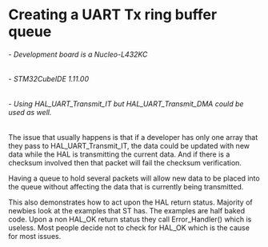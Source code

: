 # Creating a UART Tx ring buffer queue

###### - Development board is a Nucleo-L432KC
###### - STM32CubeIDE 1.11.00
###### - Using HAL_UART_Transmit_IT but HAL_UART_Transmit_DMA could be used as well.


The issue that usually happens is that if a developer has only one array that they pass to HAL_UART_Transmit_IT, the data could be updated with new data while the HAL is transmitting the current data. And if there is a checksum involved then that packet will fail the checksum verification. 

Having a queue to hold several packets will allow new data to be placed into the queue without affecting the data that is currently being transmitted.

This also demonstrates how to act upon the HAL return status. Majority of newbies look at the examples that ST has. The examples are half baked code. Upon a non HAL_OK return status they call Error_Handler() which is useless. Most people decide not to check for HAL_OK which is the cause for most issues. 

